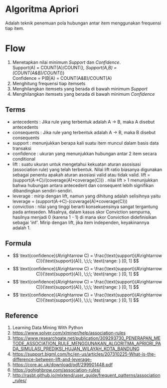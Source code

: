 # Algoritma Apriori
Adalah teknik penemuan pola hubungan antar item menggunakan frequensi tiap item.

# Flow
1. Menetapkan nilai minimum *Support* dan *Confidence*. <br>
Support(A) = COUNT(A)/COUNT(*), Support(A,B) = (COUNT(A&B)/COUNT(*)) <br>
Confidence = P(B|A) = COUNT(A&B)/COUNT(A)
2. Menghitung frequensi tiap itemsets
3. Menghilangkan itemsets yang berada di bawah minimum *Support* 
4. Menghilangkan itemsets yang berada di bawah minimum *Confidence*

## Terms
- antecedents : Jika rule yang terbentuk adalah A -> B, maka A disebut antecedents
- consequents : Jika rule yang terbentuk adalah A -> B, maka B disebut consequents
- support : menunjukkan berapa kali suatu item muncul dalam basis data transaksi
- confidence : ukuran yang menunjukkan hubungan antar 2 item secara conditional
- lift : suatu ukuran untuk mengetahui kekuatan  aturan  asosisasi  (association  rule)  yang telah  terbentuk. Nilai  lift  ratio  biasanya  digunakan sebagai  penentu  apakah  aturan  asosiasi  valid  atau tidak  valid.  lift = (support(A→C)/(coverage(A)*coverage(C))) . nilai lift > 1 menunjukkan bahwa hubungan antara antecedent dan consequent lebih signifikan dibandingkan sendiri-sendiri.
- leverage : mirip dengan lift, namun yang dihitung adalah selisihnya yaitu leverage = (support(A→C)-(coverage(A)*coverage(C)))
- conviction : nilai yang tinggi berarti konsekuensinya sangat tergantung pada anteseden. Misalnya, dalam kasus skor Conviction sempurna, hasilnya menjadi 0 (karena 1 - 1) di mana skor Conviction didefinisikan sebagai 'inf'. Mirip dengan lift, jika item independen, keyakinannya adalah 1.

## Formula
- $$ \text{confidence}(A\rightarrow C) = \frac{\text{support}(A\rightarrow C)}{\text{support}(A)}, \;\;\; \text{range: } [0, 1] $$
- $$ \text{confidence}(A\rightarrow C) = \frac{\text{support}(A\rightarrow C)}{\text{support}(A)}, \;\;\; \text{range: } [0, 1] $$
- $$ \text{confidence}(A\rightarrow C) = \frac{\text{support}(A\rightarrow C)}{\text{support}(A)}, \;\;\; \text{range: } [0, 1] $$
- $$ \text{confidence}(A\rightarrow C) = \frac{\text{support}(A\rightarrow C)}{\text{support}(A)}, \;\;\; \text{range: } [0, 1] $$


## Reference
1. Learning Data Mining With Python
2. https://www.solver.com/xlminer/help/association-rules
3. https://www.researchgate.net/publication/309293730_PENERAPAN_METODE_ASSOCIATION_RULE_MENGGUNAKAN_ALGORITMA_APRIORI_PADA_SIMULASI_PREDIKSI_HUJAN_WILAYAH_KOTA_BANDUNG
4. https://support.bigml.com/hc/en-us/articles/207310225-What-is-the-difference-between-lift-and-leverage-
5. https://core.ac.uk/download/pdf/299901448.pdf
6. https://gohighbrow.com/association-rules/
7. http://rasbt.github.io/mlxtend/user_guide/frequent_patterns/association_rules/